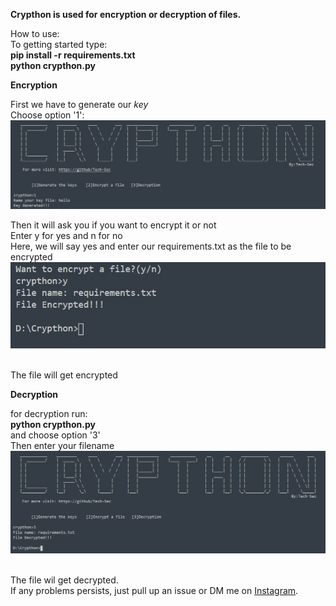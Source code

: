 **Crypthon is used for encryption or decryption of files.**

How to use: \
 To getting started type: \
 **pip install -r requirements.txt** \
 **python crypthon.py**

**Encryption**

First we have to generate our *key* \
 Choose option '1': \
 ![](img_1.JPG)

Then it will ask you if you want to encrypt it or not \
 Enter y for yes and n for no \
 Here, we will say yes and enter our requirements.txt as the file to be
encrypted \
 ![](img_2.JPG)

\
 The file will get encrypted

**Decryption**

for decryption run: \
**python crypthon.py** \
 and choose option '3' \
 Then enter your filename \
 ![](img_3.JPG)

\
 The file wil get decrypted. \
 If any problems persists, just pull up an issue or DM me on [Instagram](https://www.instagram.com/_imad._.1/). 

